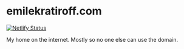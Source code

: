 emilekratiroff.com
==================

[![Netlify Status](https://api.netlify.com/api/v1/badges/aff31a5e-0b1f-4ed3-890e-a445e1306946/deploy-status)](https://app.netlify.com/sites/emilekratiroff/deploys)

My home on the internet. Mostly so no one else can use the domain.
